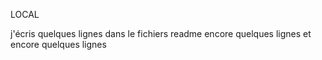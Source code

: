 LOCAL


j'écris quelques lignes dans le fichiers readme
encore quelques lignes
et encore quelques lignes 
